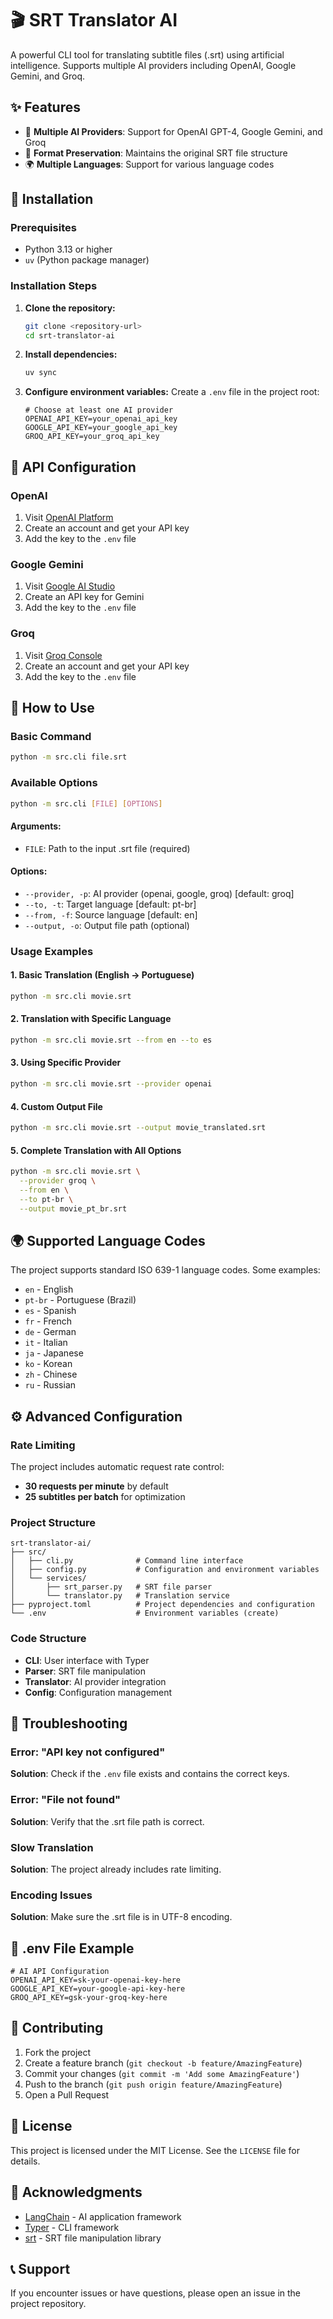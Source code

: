 # 🎬 SRT Translator AI

A powerful CLI tool for translating subtitle files (.srt) using artificial intelligence. Supports multiple AI providers including OpenAI, Google Gemini, and Groq.

## ✨ Features

- 🤖 **Multiple AI Providers**: Support for OpenAI GPT-4, Google Gemini, and Groq
- 🎯 **Format Preservation**: Maintains the original SRT file structure
- 🌍 **Multiple Languages**: Support for various language codes

## 🚀 Installation

### Prerequisites

- Python 3.13 or higher
- `uv` (Python package manager)

### Installation Steps

1. **Clone the repository:**
   ```bash
   git clone <repository-url>
   cd srt-translator-ai
   ```

2. **Install dependencies:**
   ```bash
   uv sync
   ```

3. **Configure environment variables:**
   Create a `.env` file in the project root:
   ```env
   # Choose at least one AI provider
   OPENAI_API_KEY=your_openai_api_key
   GOOGLE_API_KEY=your_google_api_key
   GROQ_API_KEY=your_groq_api_key
   ```

## 🔑 API Configuration

### OpenAI
1. Visit [OpenAI Platform](https://platform.openai.com/)
2. Create an account and get your API key
3. Add the key to the `.env` file

### Google Gemini
1. Visit [Google AI Studio](https://aistudio.google.com/)
2. Create an API key for Gemini
3. Add the key to the `.env` file

### Groq
1. Visit [Groq Console](https://console.groq.com/)
2. Create an account and get your API key
3. Add the key to the `.env` file

## 📖 How to Use

### Basic Command

```bash
python -m src.cli file.srt
```

### Available Options

```bash
python -m src.cli [FILE] [OPTIONS]
```

#### Arguments:
- `FILE`: Path to the input .srt file (required)

#### Options:
- `--provider, -p`: AI provider (openai, google, groq) [default: groq]
- `--to, -t`: Target language [default: pt-br]
- `--from, -f`: Source language [default: en]
- `--output, -o`: Output file path (optional)

### Usage Examples

#### 1. Basic Translation (English → Portuguese)
```bash
python -m src.cli movie.srt
```

#### 2. Translation with Specific Language
```bash
python -m src.cli movie.srt --from en --to es
```

#### 3. Using Specific Provider
```bash
python -m src.cli movie.srt --provider openai
```

#### 4. Custom Output File
```bash
python -m src.cli movie.srt --output movie_translated.srt
```

#### 5. Complete Translation with All Options
```bash
python -m src.cli movie.srt \
  --provider groq \
  --from en \
  --to pt-br \
  --output movie_pt_br.srt
```

## 🌍 Supported Language Codes

The project supports standard ISO 639-1 language codes. Some examples:

- `en` - English
- `pt-br` - Portuguese (Brazil)
- `es` - Spanish
- `fr` - French
- `de` - German
- `it` - Italian
- `ja` - Japanese
- `ko` - Korean
- `zh` - Chinese
- `ru` - Russian

## ⚙️ Advanced Configuration

### Rate Limiting
The project includes automatic request rate control:
- **30 requests per minute** by default
- **25 subtitles per batch** for optimization

### Project Structure
```
srt-translator-ai/
├── src/
│   ├── cli.py              # Command line interface
│   ├── config.py           # Configuration and environment variables
│   └── services/
│       ├── srt_parser.py   # SRT file parser
│       └── translator.py   # Translation service
├── pyproject.toml          # Project dependencies and configuration
└── .env                    # Environment variables (create)
```


### Code Structure
- **CLI**: User interface with Typer
- **Parser**: SRT file manipulation
- **Translator**: AI provider integration
- **Config**: Configuration management

## 🐛 Troubleshooting

### Error: "API key not configured"
**Solution**: Check if the `.env` file exists and contains the correct keys.

### Error: "File not found"
**Solution**: Verify that the .srt file path is correct.

### Slow Translation
**Solution**: The project already includes rate limiting. 

### Encoding Issues
**Solution**: Make sure the .srt file is in UTF-8 encoding.

## 📝 .env File Example

```env
# AI API Configuration
OPENAI_API_KEY=sk-your-openai-key-here
GOOGLE_API_KEY=your-google-api-key-here
GROQ_API_KEY=gsk-your-groq-key-here
```

## 🤝 Contributing

1. Fork the project
2. Create a feature branch (`git checkout -b feature/AmazingFeature`)
3. Commit your changes (`git commit -m 'Add some AmazingFeature'`)
4. Push to the branch (`git push origin feature/AmazingFeature`)
5. Open a Pull Request

## 📄 License

This project is licensed under the MIT License. See the `LICENSE` file for details.

## 🙏 Acknowledgments

- [LangChain](https://langchain.com/) - AI application framework
- [Typer](https://typer.tiangolo.com/) - CLI framework
- [srt](https://github.com/cdown/srt) - SRT file manipulation library

## 📞 Support

If you encounter issues or have questions, please open an issue in the project repository.
